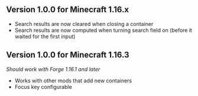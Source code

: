 ## Version 1.0.0 for Minecraft 1.16.x

- Search results are now cleared when closing a container
- Search results are now computed when turning search field on (before it waited for the first input)


## Version 1.0.0 for Minecraft 1.16.3

*Should work with Forge 1.16.1 and later*

- Works with other mods that add new containers
- Focus key configurable